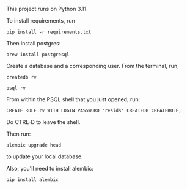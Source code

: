 This project runs on Python 3.11.

To install requirements, run

`pip install -r requirements.txt`

Then install postgres:

`brew install postgresql`

Create a database and a corresponding user. From the terminal, run,

`createdb rv`

`psql rv`

From within the PSQL shell that you just opened, run:

`CREATE ROLE rv WITH LOGIN PASSWORD 'resids' CREATEDB CREATEROLE;`

Do CTRL-D to leave the shell.

Then run:

`alembic upgrade head`

to update your local database.

Also, you'll need to install alembic:

`pip install alembic`